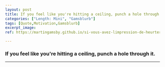 ```yaml
---
layout: post
title: If you feel like you're hitting a ceiling, punch a hole through it.
categories: ["Length: Mini", "Gamsblurb"]
tags: [Quote,Motivation,Gamsblurb]
excerpt_image: 
ref: https://martingamsby.github.io/si-vous-avez-limpression-de-heurter-un-plafond-faites-un-trou-a-travers

---
```


### **If you feel like you're hitting a ceiling, punch a hole through it.**



---


